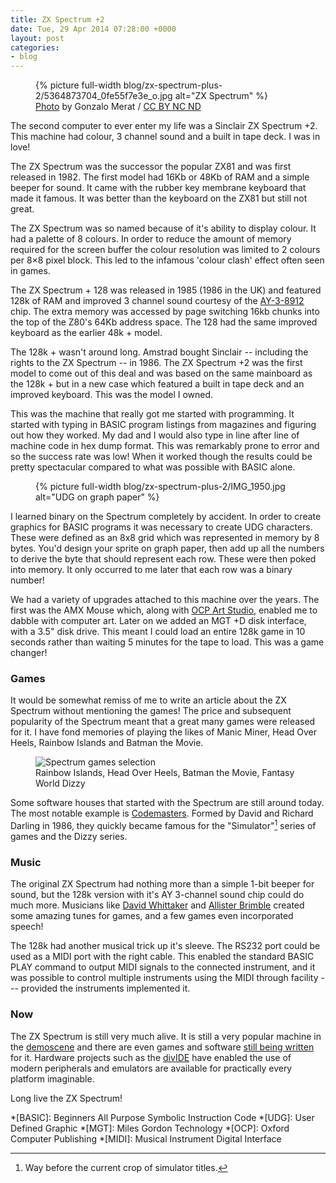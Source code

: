 ```yaml
---
title: ZX Spectrum +2
date: Tue, 29 Apr 2014 07:28:00 +0000
layout: post
categories:
- blog
---
```


<figure>
  {% picture full-width blog/zx-spectrum-plus-2/5364873704_0fe55f7e3e_o.jpg alt="ZX Spectrum" %}
	<figcaption class="attribution"><a href="https://www.flickr.com/photos/gonzalomerat/5364873704">Photo</a> by Gonzalo Merat / <a href="https://creativecommons.org/licenses/by-nc-nd/2.0/">CC BY NC ND</a></figcaption>
</figure>

The second computer to ever enter my life was a Sinclair ZX Spectrum +2. This machine had colour, 3 channel sound and a built in tape deck. I was in love!

<!-- more -->

The ZX Spectrum was the successor the popular ZX81 and was first released in 1982. The first model had 16Kb or 48Kb of RAM and a simple beeper for sound. It came with the rubber key membrane keyboard that made it famous. It was better than the keyboard on the ZX81 but still not great.

The ZX Spectrum was so named because of it's ability to display colour. It had a palette of 8 colours. In order to reduce the amount of memory required for the screen buffer the colour resolution was limited to 2 colours per 8×8 pixel block. This led to the infamous 'colour clash' effect often seen in games.

The ZX Spectrum + 128 was released in 1985 (1986 in the UK) and featured 128k of RAM and improved 3 channel sound courtesy of the [AY-3-8912](http://en.wikipedia.org/wiki/AY-3-8912) chip. The extra memory was accessed by page switching 16kb chunks into the top of the Z80's 64Kb address space. The 128 had the same improved keyboard as the earlier 48k + model.

The 128k + wasn't around long. Amstrad bought Sinclair -- including the rights to the ZX Spectrum -- in 1986. The ZX Spectrum +2 was the first model to come out of this deal and was based on the same mainboard as the 128k + but in a new case which featured a built in tape deck and an improved keyboard. This was the model I owned.

This was the machine that really got me started with programming. It started with typing in BASIC program listings from magazines and figuring out how they worked. My dad and I would also type in line after line of machine code in hex dump format. This was remarkably prone to error and so the success rate was low! When it worked though the results could be pretty spectacular compared to what was possible with BASIC alone.

<figure>
  {% picture full-width blog/zx-spectrum-plus-2/IMG_1950.jpg alt="UDG on graph paper" %}
</figure>

I learned binary on the Spectrum completely by accident. In order to create graphics for BASIC programs it was necessary to create UDG characters. These were defined as an 8x8 grid which was represented in memory by 8 bytes. You'd design your sprite on graph paper, then add up all the numbers to derive the byte that should represent each row. These were then poked into memory. It only occurred to me later that each row was a binary number!

We had a variety of upgrades attached to this machine over the years. The first was the AMX Mouse which, along with [OCP Art Studio](http://www.worldofspectrum.org/infoseek.cgi?regexp=^OCP+Art+Studio%2c+The$&loadpics=1), enabled me to dabble with computer art. Later on we added an MGT +D disk interface, with a 3.5" disk drive. This meant I could load an entire 128k game in 10 seconds rather than waiting 5 minutes for the tape to load. This was a game changer!

### Games

It would be somewhat remiss of me to write an article about the ZX Spectrum without mentioning the games! The price and subsequent popularity of the Spectrum meant that a great many games were released for it. I have fond memories of playing the likes of Manic Miner, Head Over Heels, Rainbow Islands and Batman the Movie.

<figure>
  <img src="https://f001.backblazeb2.com/file/danbarber-me/zx-spectrum-plus-2/games.png" alt="Spectrum games selection">
  <figcaption>Rainbow Islands, Head Over Heels, Batman the Movie, Fantasy World Dizzy</figcaption>
</figure>

Some software houses that started with the Spectrum are still around today. The most notable example is [Codemasters](http://www.codemasters.com/uk/). Formed by David and Richard Darling in 1986, they quickly became famous for the "Simulator"[^simulator] series of games and the Dizzy series.

### Music

The original ZX Spectrum had nothing more than a simple 1-bit beeper for sound, but the 128k version with it's AY 3-channel sound chip could do much more. Musicians like [David Whittaker](http://en.wikipedia.org/wiki/David_Whittaker_(video_game_composer)) and [Allister Brimble](http://en.wikipedia.org/wiki/Allister_Brimble) created some amazing tunes for games, and a few games even incorporated speech!

The 128k had another musical trick up it's sleeve. The RS232 port could be used as a MIDI port with the right cable. This enabled the standard BASIC PLAY command to output MIDI signals to the connected instrument, and it was possible to control multiple instruments using the MIDI through facility --- provided the instruments implemented it. 

### Now

The ZX Spectrum is still very much alive. It is still a very popular machine in the [demoscene](http://en.wikipedia.org/wiki/Demoscene) and there are even games and software [still being written](http://www.worldofspectrum.org/whatsnew.html) for it. Hardware projects such as the [divIDE](http://baze.au.com/divide/) have enabled the use of modern peripherals and emulators are available for practically every platform imaginable.

Long live the ZX Spectrum!

[^simulator]: Way before the current crop of simulator titles.

*[BASIC]: Beginners All Purpose Symbolic Instruction Code
*[UDG]: User Defined Graphic
*[MGT]: Miles Gordon Technology
*[OCP]: Oxford Computer Publishing
*[MIDI]: Musical Instrument Digital Interface



